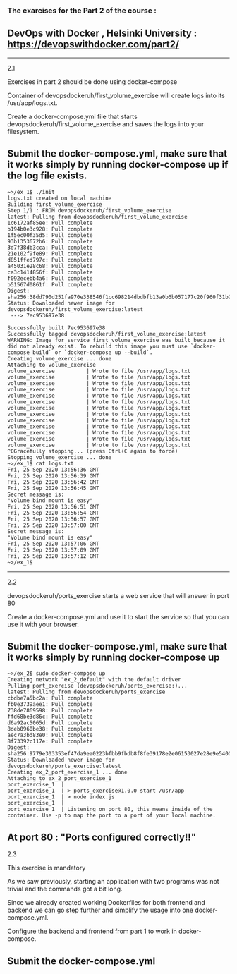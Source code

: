 ### The exarcises for the Part 2 of the course : 

## DevOps with Docker , Helsinki University : https://devopswithdocker.com/part2/

-------------------------------------------------------
2.1

Exercises in part 2 should be done using docker-compose

Container of devopsdockeruh/first_volume_exercise will create logs into its /usr/app/logs.txt.

Create a docker-compose.yml file that starts devopsdockeruh/first_volume_exercise and saves the logs into your filesystem.

Submit the docker-compose.yml, make sure that it works simply by running docker-compose up if the log file exists.
-------------------------------------------------------
```
~>/ex_1$ ./init
logs.txt created on local machine
Building first_volume_exercise
Step 1/1 : FROM devopsdockeruh/first_volume_exercise
latest: Pulling from devopsdockeruh/first_volume_exercise
1c6172af85ee: Pull complete
b194b0e3c928: Pull complete
1f5ec00f35d5: Pull complete
93b1353672b6: Pull complete
3d7f38db3cca: Pull complete
21e102f9fe89: Pull complete
d851ffed797c: Pull complete
a45031e28c68: Pull complete
ca3c1414856f: Pull complete
f092ecebb4a6: Pull complete
b51567d0861f: Pull complete
Digest: sha256:38dd790d251fa970e338546f1cc698214dbdbfb13a0b6b057177c20f960f31b2
Status: Downloaded newer image for devopsdockeruh/first_volume_exercise:latest
 ---> 7ec953697e38

Successfully built 7ec953697e38
Successfully tagged devopsdockeruh/first_volume_exercise:latest
WARNING: Image for service first_volume_exercise was built because it did not already exist. To rebuild this image you must use `docker-compose build` or `docker-compose up --build`.
Creating volume_exercise ... done
Attaching to volume_exercise
volume_exercise          | Wrote to file /usr/app/logs.txt
volume_exercise          | Wrote to file /usr/app/logs.txt
volume_exercise          | Wrote to file /usr/app/logs.txt
volume_exercise          | Wrote to file /usr/app/logs.txt
volume_exercise          | Wrote to file /usr/app/logs.txt
volume_exercise          | Wrote to file /usr/app/logs.txt
volume_exercise          | Wrote to file /usr/app/logs.txt
volume_exercise          | Wrote to file /usr/app/logs.txt
volume_exercise          | Wrote to file /usr/app/logs.txt
volume_exercise          | Wrote to file /usr/app/logs.txt
volume_exercise          | Wrote to file /usr/app/logs.txt
volume_exercise          | Wrote to file /usr/app/logs.txt
volume_exercise          | Wrote to file /usr/app/logs.txt
^CGracefully stopping... (press Ctrl+C again to force)
Stopping volume_exercise ... done
~>/ex_1$ cat logs.txt
Fri, 25 Sep 2020 13:56:36 GMT
Fri, 25 Sep 2020 13:56:39 GMT
Fri, 25 Sep 2020 13:56:42 GMT
Fri, 25 Sep 2020 13:56:45 GMT
Secret message is:
"Volume bind mount is easy"
Fri, 25 Sep 2020 13:56:51 GMT
Fri, 25 Sep 2020 13:56:54 GMT
Fri, 25 Sep 2020 13:56:57 GMT
Fri, 25 Sep 2020 13:57:00 GMT
Secret message is:
"Volume bind mount is easy"
Fri, 25 Sep 2020 13:57:06 GMT
Fri, 25 Sep 2020 13:57:09 GMT
Fri, 25 Sep 2020 13:57:12 GMT
~>/ex_1$ 
```
----------------------------------------------------


2.2

devopsdockeruh/ports_exercise starts a web service that will answer in port 80

Create a docker-compose.yml and use it to start the service so that you can use it with your browser.

Submit the docker-compose.yml, make sure that it works simply by running docker-compose up
-----------------------------------------------------------
```
~>/ex_2$ sudo docker-compose up 
Creating network "ex_2_default" with the default driver
Pulling port_exercise (devopsdockeruh/ports_exercise:)...
latest: Pulling from devopsdockeruh/ports_exercise
cbdbe7a5bc2a: Pull complete
fb0e3739aee1: Pull complete
738de7869598: Pull complete
ffd68be3d86c: Pull complete
d6a92ac5065d: Pull complete
8deb0960be38: Pull complete
aec7a3bd83e0: Pull complete
8f73392c117e: Pull complete
Digest: sha256:9779e303353ef47da9ea0223bfbb9fbdb8f8fe39178e2e06153027e28e9e5400
Status: Downloaded newer image for devopsdockeruh/ports_exercise:latest
Creating ex_2_port_exercise_1 ... done
Attaching to ex_2_port_exercise_1
port_exercise_1  | 
port_exercise_1  | > ports_exercise@1.0.0 start /usr/app
port_exercise_1  | > node index.js
port_exercise_1  | 
port_exercise_1  | Listening on port 80, this means inside of the container. Use -p to map the port to a port of your local machine.
```

At port 80 : "Ports configured correctly!!"
------------------------------------------------------

2.3

This exercise is mandatory

As we saw previously, starting an application with two programs was not trivial and the commands got a bit long.

Since we already created working Dockerfiles for both frontend and backend we can go step further and simplify the usage into one docker-compose.yml.

Configure the backend and frontend from part 1 to work in docker-compose.

Submit the docker-compose.yml
---------------------------------------------------




